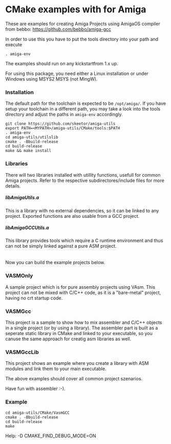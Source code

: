 # CMake examples with for Amiga 

These are examples for creating Amiga Projects using AmigaOS compiler from bebbo: https://github.com/bebbo/amiga-gcc

In order to use this you have to put the tools directory into your path and execute

`. amiga-env`

The examples should run on any kickstartfrom 1.x up.

For using this package, you need either a Linux installation or under Windows using MSYS2 MSYS (not MingW).

### Installation

The default path for the toolchain is expected to be `/opt/amiga/`. If you have setup your toolchain in a different path, you may take a look into the tools directory and adjust the paths in `amiga-env` accordingly.

```
git clone https://github.com/skeetor/amiga-utils
export PATH=<MYPATH>/amiga-utils/CMake/tools:$PATH
. amiga-env
cd amiga-utils/utilslib
cmake . -Bbuild-release
cd build-release
make && make install
```

### Libraries

There will two libraries installed with utillity functions, usefull for common Amiga projects. Refer to the respective subdirectores/include files for more details.

##### libAmigaUtils.a

This is a library with no external dependencies, so it can be linked to any project. Exported functions are also usable from a GCC project.

##### libAmigaGCCUtils.a

This library provides tools which require a C runtime environment and thus can not be simply linked against a pure ASM project.
<br>
<br>
<br>
Now you can build the example projects below.

### VASMOnly

A sample project which is for pure assembly projects using VAsm. This project can not be mixed with C/C++ code, as it is a "bare-metal" project, having no crt startup code.

### VASMGcc

This project is a sample to show how to mix assembler and C/C++ objects in a single project (or by using a library).
The assembler part is built as a seperate static library in CMake and linked to your executable, so you canuse the same approach for creatig asm libraries as well.

### VASMGccLib

This project shows an example where you create a library with ASM modules and link them to your main executable.

The above examples should cover all common project szenarios.

Have fun with assembler :-).


### Example

```
cd amiga-utils/CMake/VasmGCC
cmake . -Bbuild-release
cd build-release
make
```

Help: -D CMAKE_FIND_DEBUG_MODE=ON
